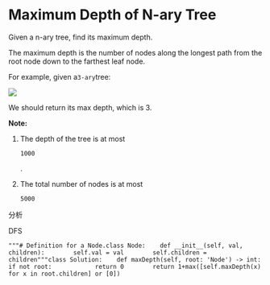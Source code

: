 # Maximum Depth of N-ary Tree

Given a n-ary tree, find its maximum depth.

The maximum depth is the number of nodes along the longest path from the root node down to the farthest leaf node.

For example, given a`3-ary`tree:

![](https://assets.leetcode.com/uploads/2018/10/12/narytreeexample.png)

We should return its max depth, which is 3.

**Note:**

1. The depth of the tree is at most

   `1000`

   .

2. The total number of nodes is at most

   `5000`

分析

DFS

```text
"""# Definition for a Node.class Node:    def __init__(self, val, children):        self.val = val        self.children = children"""class Solution:    def maxDepth(self, root: 'Node') -> int:        if not root:            return 0        return 1+max([self.maxDepth(x) for x in root.children] or [0])
```

